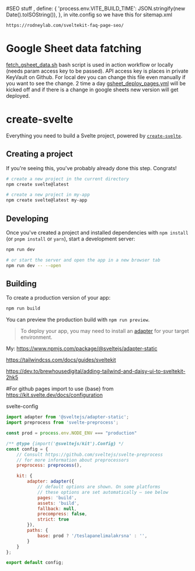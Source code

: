 #SEO stuff
,
	define: {
		'process.env.VITE_BUILD_TIME': JSON.stringify(new Date().toISOString()),
	},
	in vite.config so we have this for sitemap.xml

	https://rodneylab.com/sveltekit-faq-page-seo/

# Google Sheet data fatching

[fetch_gsheet_data.sh](fetch_gsheet_data.sh) bash script is used in action workflow or locally (needs param access key to be passed). API access key is places in private KeyVault on Github.
For local dev you can change this file even manually if you want to see the change. 2 time a day [gsheet_deploy_pages.yml](.github/workflows/deploy_to_pages.yml) will be kicked off and if there is a change in google sheets new version will get deployed.

# create-svelte

Everything you need to build a Svelte project, powered by [`create-svelte`](https://github.com/sveltejs/kit/tree/master/packages/create-svelte).

## Creating a project

If you're seeing this, you've probably already done this step. Congrats!

```bash
# create a new project in the current directory
npm create svelte@latest

# create a new project in my-app
npm create svelte@latest my-app
```

## Developing

Once you've created a project and installed dependencies with `npm install` (or `pnpm install` or `yarn`), start a development server:

```bash
npm run dev

# or start the server and open the app in a new browser tab
npm run dev -- --open
```

## Building

To create a production version of your app:

```bash
npm run build
```

You can preview the production build with `npm run preview`.

> To deploy your app, you may need to install an [adapter](https://kit.svelte.dev/docs/adapters) for your target environment.


My:
https://www.npmjs.com/package/@sveltejs/adapter-static

https://tailwindcss.com/docs/guides/sveltekit

https://dev.to/brewhousedigital/adding-tailwind-and-daisy-ui-to-sveltekit-2hk5

#For github pages import to use {base} from https://kit.svelte.dev/docs/configuration

svelte-config
```js
import adapter from '@sveltejs/adapter-static';
import preprocess from 'svelte-preprocess';

const prod = process.env.NODE_ENV === "production"

/** @type {import('@sveltejs/kit').Config} */
const config = {
	// Consult https://github.com/sveltejs/svelte-preprocess
	// for more information about preprocessors
	preprocess: preprocess(),

	kit: {
		adapter: adapter({
			// default options are shown. On some platforms
			// these options are set automatically — see below
			pages: 'build',
			assets: 'build',
			fallback: null,
			precompress: false,
			strict: true
		}),
		paths: {
			base: prod ? '/teslapanelimalakrsna' : '',
		}
	}
};

export default config;

```



